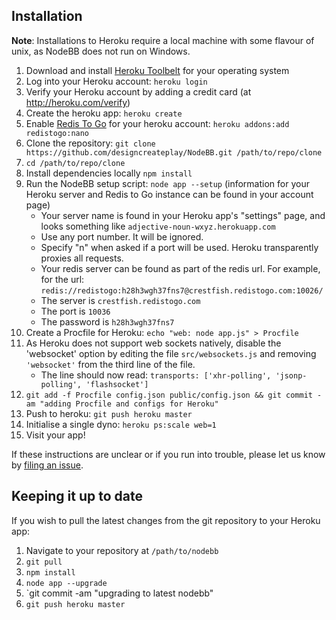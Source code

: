 ## Installation

**Note**: Installations to Heroku require a local machine with some flavour of unix, as NodeBB does not run on Windows.

1. Download and install [Heroku Toolbelt](https://toolbelt.heroku.com/) for your operating system
1. Log into your Heroku account: `heroku login`
1. Verify your Heroku account by adding a credit card (at http://heroku.com/verify)
1. Create the heroku app: `heroku create`
1. Enable [Redis To Go](https://addons.heroku.com/redistogo) for your heroku account: `heroku addons:add redistogo:nano`
1. Clone the repository: `git clone https://github.com/designcreateplay/NodeBB.git /path/to/repo/clone`
1. `cd /path/to/repo/clone`
1. Install dependencies locally `npm install`
1. Run the NodeBB setup script: `node app --setup` (information for your Heroku server and Redis to Go instance can be found in your account page)
    * Your server name is found in your Heroku app's "settings" page, and looks something like `adjective-noun-wxyz.herokuapp.com`
    * Use any port number. It will be ignored.
    * Specify "n" when asked if a port will be used. Heroku transparently proxies all requests.
    * Your redis server can be found as part of the redis url. For example, for the url: `redis://redistogo:h28h3wgh37fns7@crestfish.redistogo.com:10026/`
    * The server is `crestfish.redistogo.com`
    * The port is `10036`
    * The password is `h28h3wgh37fns7`
1. Create a Procfile for Heroku: `echo "web: node app.js" > Procfile`
1. As Heroku does not support web sockets natively, disable the 'websocket' option by editing the file `src/websockets.js` and removing `'websocket'` from the third line of the file.
    * The line should now read: `transports: ['xhr-polling', 'jsonp-polling', 'flashsocket']`
1. `git add -f Procfile config.json public/config.json && git commit -am "adding Procfile and configs for Heroku"`
1. Push to heroku: `git push heroku master`
1. Initialise a single dyno: `heroku ps:scale web=1`
1. Visit your app!

If these instructions are unclear or if you run into trouble, please let us know by [filing an issue](https://github.com/designcreateplay/NodeBB/issues).

## Keeping it up to date

If you wish to pull the latest changes from the git repository to your Heroku app:

1. Navigate to your repository at `/path/to/nodebb`
2. `git pull`
3. `npm install`
4. `node app --upgrade`
5. `git commit -am "upgrading to latest nodebb"
6. `git push heroku master`